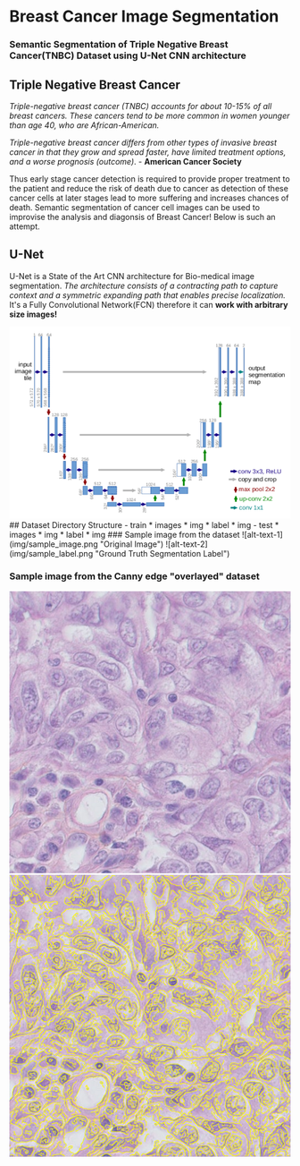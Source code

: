 # Breast Cancer Image Segmentation
### Semantic Segmentation of Triple Negative Breast Cancer(TNBC) Dataset using U-Net CNN architecture

## Triple Negative Breast Cancer
*Triple-negative breast cancer (TNBC) accounts for about 10-15%  of all breast cancers. These cancers tend to be more common in women younger than age 40, who are African-American.*

*Triple-negative breast cancer differs from other types of invasive breast cancer in that they grow and spread faster, have limited treatment options, and a worse prognosis (outcome)*.  - **American Cancer Society**

Thus early stage cancer detection is required to provide proper treatment to the patient and reduce the risk of death due to cancer as detection of these cancer cells at later stages lead to more suffering and increases chances of death. Semantic segmentation of cancer cell images can be used to improvise the analysis and diagonsis of Breast Cancer! Below is such an attempt.

## U-Net
U-Net is a State of the Art CNN architecture for Bio-medical image segmentation. *The architecture consists of a contracting path to capture context and a symmetric expanding path that enables precise localization.* It's a Fully Convolutional Network(FCN) therefore it can **work with arbitrary size images!**

<img src="img/U-Net_arch.png">
## Dataset Directory Structure
- train
    * images
        * img
    * label
        * img
- test
    * images
        * img
    * label
        * img
### Sample image from the dataset
![alt-text-1](img/sample_image.png "Original Image") ![alt-text-2](img/sample_label.png "Ground Truth Segmentation Label")


### Sample image from the Canny edge "overlayed" dataset
![alt-text-1](img/original_image.png "Original Image") ![alt-text-2](img/canny_image.png "Canny Overlayed Image")
